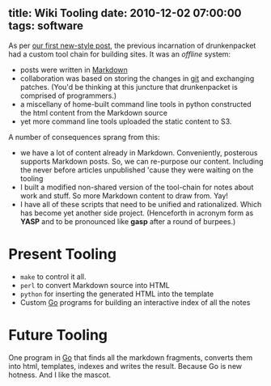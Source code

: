 title: Wiki Tooling
date: 2010-12-02 07:00:00
tags: software
---

As per [our first new-style post](/drunkenpacket/2010/12/02/reboot/), the previous incarnation of drunkenpacket
had a custom tool chain for building sites. It was an *offline*
system:

*  posts were written in [Markdown](http://daringfireball.net/projects/markdown/)
*  collaboration was based on storing the changes in [git](http://git-scm.com/) and exchanging patches. (You'd be thinking
at this juncture that drunkenpacket is comprised of programmers.)
*  a miscellany of home-built command line tools in python constructed
the html content from the Markdown source
* yet more command line tools uploaded the static content to S3.

A number of consequences sprang from this:

* we have a lot of content already in Markdown. Conveniently,
posterous supports Markdown posts. So, we can re-purpose our content.
Including the never before articles unpublished 'cause they were
waiting on the tooling
*  I built a modified non-shared version of the tool-chain for notes
about work and stuff. So more Markdown content to draw from. Yay!
*  I have all of these scripts that need to be unified and
rationalized. Which has become yet another side project. (Henceforth
in acronym form as **YASP**  and to be pronounced like **gasp** after a
round of burpees.)

Present Tooling
======

*  `make` to control it all.
*  `perl` to convert Markdown source into HTML
*  `python` for inserting the generated HTML into the template
*  Custom [Go](http://golang.org/) programs for building an
interactive index of all the notes

Future Tooling
=====
One program in [Go](http://golang.org/) that finds all the markdown fragments, converts
them into html, templates, indexes and writes the result. Because Go
is new hotness. And I like the mascot.
